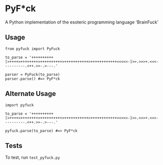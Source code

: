 PyF*ck
===========================
A Python implementation of the esoteric programming language 'BrainFuck'

Usage
--------	
	from pyfuck import PyFuck

	to_parse = '++++++++++[>++++>++++++++>++++++++++>+++++++++++>++++++++++++<<<<<-]>>.>>>+.<<<----------.<++.>>-.>---.'

	parser = PyFuck(to_parse)
	parser.parse() #=> PyF*ck

Alternate Usage
--------
	import pyfuck
	
	to_parse = '++++++++++[>++++>++++++++>++++++++++>+++++++++++>++++++++++++<<<<<-]>>.>>>+.<<<----------.<++.>>-.>---.'

	pyfuck.parse(to_parse) #=> PyF*ck

Tests
--------

To test, run `test_pyfuck.py`
